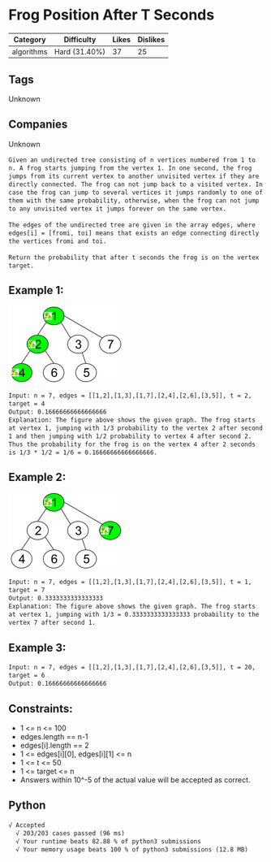 # Frog Position After T Seconds
|Category|Difficulty|Likes|Dislikes|
|-|-|-|-|
|algorithms|Hard (31.40%)|37|25|

## Tags
Unknown

## Companies
Unknown
```
Given an undirected tree consisting of n vertices numbered from 1 to n. A frog starts jumping from the vertex 1. In one second, the frog jumps from its current vertex to another unvisited vertex if they are directly connected. The frog can not jump back to a visited vertex. In case the frog can jump to several vertices it jumps randomly to one of them with the same probability, otherwise, when the frog can not jump to any unvisited vertex it jumps forever on the same vertex. 

The edges of the undirected tree are given in the array edges, where edges[i] = [fromi, toi] means that exists an edge connecting directly the vertices fromi and toi.

Return the probability that after t seconds the frog is on the vertex target.
```
 
## Example 1:
![example](example1.png)
```
Input: n = 7, edges = [[1,2],[1,3],[1,7],[2,4],[2,6],[3,5]], t = 2, target = 4
Output: 0.16666666666666666
Explanation: The figure above shows the given graph. The frog starts at vertex 1, jumping with 1/3 probability to the vertex 2 after second 1 and then jumping with 1/2 probability to vertex 4 after second 2. Thus the probability for the frog is on the vertex 4 after 2 seconds is 1/3 * 1/2 = 1/6 = 0.16666666666666666. 
```
## Example 2:
![example](example2.png)
```
Input: n = 7, edges = [[1,2],[1,3],[1,7],[2,4],[2,6],[3,5]], t = 1, target = 7
Output: 0.3333333333333333
Explanation: The figure above shows the given graph. The frog starts at vertex 1, jumping with 1/3 = 0.3333333333333333 probability to the vertex 7 after second 1. 
```
## Example 3:
```
Input: n = 7, edges = [[1,2],[1,3],[1,7],[2,4],[2,6],[3,5]], t = 20, target = 6
Output: 0.16666666666666666
```

## Constraints:

* 1 <= n <= 100
* edges.length == n-1
* edges[i].length == 2
* 1 <= edges[i][0], edges[i][1] <= n
* 1 <= t <= 50
* 1 <= target <= n
* Answers within 10^-5 of the actual value will be accepted as correct.


## Python
```
√ Accepted
  √ 203/203 cases passed (96 ms)
  √ Your runtime beats 82.88 % of python3 submissions
  √ Your memory usage beats 100 % of python3 submissions (12.8 MB)
```